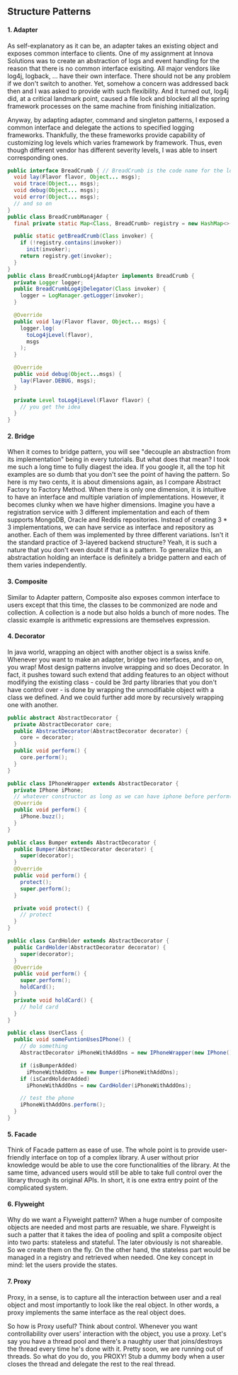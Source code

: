 ## Structure Patterns


#### 1. Adapter
As self-explanatory as it can be, an adapter takes an existing object and exposes common interface to clients. One of my assignment at Innova Solutions was to create an abstraction of logs and event handling for the reason that there is no common interface exisiting. All major vendors like log4j, logback, ... have their own interface. There should not be any problem if we don't switch to another. Yet, somehow a concern was addressed back then and I was asked to provide with such flexibility. And it turned out, log4j did, at a critical landmark point, caused a file lock and blocked all the spring framework processes on the same machine from finishing initialization.

Anyway, by adapting adapter, command and singleton patterns, I exposed a common interface and delegate the actions to specified logging frameworks. Thankfully, the these frameworks provide capability of customizing log levels which varies framework by framework. Thus, even though different vendor has different severity levels, I was able to insert corresponding ones.
```java
public interface BreadCrumb { // BreadCrumb is the code name for the logger
  void lay(Flavor flavor, Object... msgs);
  void trace(Object... msgs);
  void debug(Object... msgs);
  void error(Object... msgs);
  // and so on
}
public class BreadCrumbManager {
  final private static Map<Class, BreadCrumb> registry = new HashMap<>();

  public static getBreadCrumb(Class invoker) {
    if (!registry.contains(invoker))
      init(invoker);
    return registry.get(invoker);
  }
}
public class BreadCrumbLog4jAdapter implements BreadCrumb {
  private Logger logger;
  public BreadCrumbLog4jDelegator(Class invoker) {
    logger = LogManager.getLogger(invoker);
  }

  @Override
  public void lay(Flavor flavor, Object... msgs) {
    logger.log(
      toLog4jLevel(flavor),
      msgs
    );
  }

  @Override
  public void debug(Object...msgs) {
    lay(Flavor.DEBUG, msgs);
  }

  private Level toLog4jLevel(Flavor flavor) {
    // you get the idea
  }
}
```

#### 2. Bridge 
When it comes to bridge pattern, you will see "decouple an abstraction from its implementation" being in every tutorials. But what does that mean? I took me such a long time to fully diagest the idea. If you google it, all the top hit examples are so dumb that you don't see the point of having the pattern.
So here is my two cents, it is about dimensions again, as I compare Abstract Factory to Factory Method. When there is only one dimension, it is intuitive to have an interface and multiple variation of implementations. However, it becomes clunky when we have higher dimensions. Imagine you have a registration service with 3 different implementation and each of them supports MongoDB, Oracle and Reddis repositories. Instead of creating 3 * 3 implementations, we can have service as interface and repository as another. Each of them was implemented by three different variations. Isn't it the standard practice of 3-layered backend structure? Yeah, it is such a nature that you don't even doubt if that is a pattern. To generalize this, an abstractation holding an interface is definitely a bridge pattern and each of them varies independently.

#### 3. Composite
Similar to Adapter pattern, Composite also exposes common interface to users except that this time, the classes to be commonized are node and collection. A collection is a node but also holds a bunch of more nodes. The classic example is arithmetic expressions are themselves expression.

#### 4. Decorator
In java world, wrapping an object with another object is a swiss knife. Whenever you want to make an adapter, bridge two interfaces, and so on, you wrap! Most design patterns involve wrapping and so does Decorator. In fact, it pushes toward such extend that adding features to an object without modifying the existing class - could be 3rd party libraries that you don't have control over - is done by wrapping the unmodifiable object with a class we defined. And we could further add more by recursively wrapping one with another.
```java
public abstract AbstractDecorator {
  private AbstractDecorator core;
  public AbstractDecorator(AbstractDecorator decorator) {
    core = decorator;
  }
  public void perform() {
    core.perform();
  }
}

public class IPhoneWrapper extends AbstractDecorator {
  private IPhone iPhone;
  // whatever constructor as long as we can have iphone before perform() is called
  @Override
  public void perform() {
    iPhone.buzz();
  }
}

public class Bumper extends AbstractDecorator {
  public Bumper(AbstractDecorator decorator) {
    super(decorator);
  }
  @Override
  public void perform() {
    protect();
    super.perform();
  }

  private void protect() {
    // protect
  }
}

public class CardHolder extends AbstractDecorator {
  public CardHolder(AbstractDecorator decorator) {
    super(decorator);
  }
  @Override
  public void perform() {
    super.perform();
    holdCard();
  }
  private void holdCard() {
    // hold card
  }
}

public class UserClass {
  public void someFuntionUsesIPhone() {
    // do something
    AbstractDecorator iPhoneWithAddOns = new IPhoneWrapper(new IPhone());

    if (isBumperAdded)
      iPhoneWithAddOns = new Bumper(iPhoneWithAddOns);
    if (isCardHolderAdded)
      iPhoneWithAddOns = new CardHolder(iPhoneWithAddOns);

    // test the phone
    iPhoneWithAddOns.perform();
  }
}
```

#### 5. Facade
Think of Facade pattern as ease of use. The whole point is to provide user-friendly interface on top of a complex library. A user without prior knowledge would be able to use the core functionalities of the library. At the same time, advanced users would still be able to take full control over the library through its original APIs. In short, it is one extra entry point of the complicated system.

 
#### 6. Flyweight
Why do we want a Flyweight pattern? When a huge number of composite objects are needed and most parts are resuable, we share. Flyweight is such a patter that it takes the idea of pooling and split a composite object into two parts: stateless and stateful. The later obviously is not shareable. So we create them on the fly. On the other hand, the stateless part would be managed in a registry and retrieved when needed. One key concept in mind: let the users provide the states.

#### 7. Proxy
Proxy, in a sense, is to capture all the interaction between user and a real object and most importantly to look like the real object. In other words, a proxy implements the same interface as the real object does. 

So how is Proxy useful? Think about control. Whenever you want controllability over users' interaction with the object, you use a proxy. Let's say you have a thread pool and there's a naughty user that joins/destroys the thread every time he's done with it. Pretty soon, we are running out of threads. So what do you do, you PROXY! Stub a dummy body when a user closes the thread and delegate the rest to the real thread.




